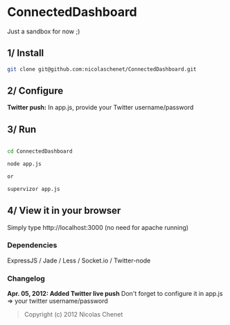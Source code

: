 ConnectedDashboard
=======

Just a sandbox for now ;)

## 1/ Install

```bash
git clone git@github.com:nicolaschenet/ConnectedDashboard.git
```
## 2/ Configure

**Twitter push:** In app.js, provide your Twitter username/password

## 3/ Run


```bash

cd ConnectedDashboard

node app.js

or

supervizor app.js
```

## 4/ View it in your browser

Simply type http://localhost:3000
(no need for apache running)

### Dependencies
ExpressJS / Jade / Less / Socket.io / Twitter-node

### Changelog

**Apr. 05, 2012: Added Twitter live push**
Don't forget to configure it in app.js => your twitter username/password

> Copyright (c) 2012 Nicolas Chenet